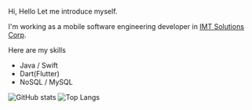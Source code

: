 
Hi, Hello
Let me introduce myself.

I'm working as a mobile software engineering developer in [IMT Solutions Corp](https://imt-soft.com).

Here are my skills
- Java / Swift
- Dart(Flutter)
- NoSQL / MySQL

![GitHub stats](https://github-readme-stats.vercel.app/api?username=longtn-imt&layout=compact&theme=dark&show_icons=true)
![Top Langs](https://github-readme-stats.vercel.app/api/top-langs/?username=longtn-imt&layout=compact&theme=dark)
